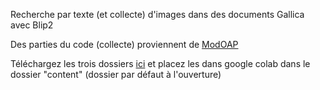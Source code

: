 Recherche par texte (et collecte) d'images dans des documents Gallica avec Blip2 

Des parties du code (collecte) proviennent de [ModOAP](https://github.com/MODOAP/Telechargement-documents-Gallica)

Téléchargez les trois dossiers [ici](https://drive.google.com/drive/folders/1Ni8SP6i8n8qMHCX7RHp-hL8mlROWLgia?usp=drive_link) et placez les dans google colab dans le dossier "content" (dossier par défaut à l'ouverture)
